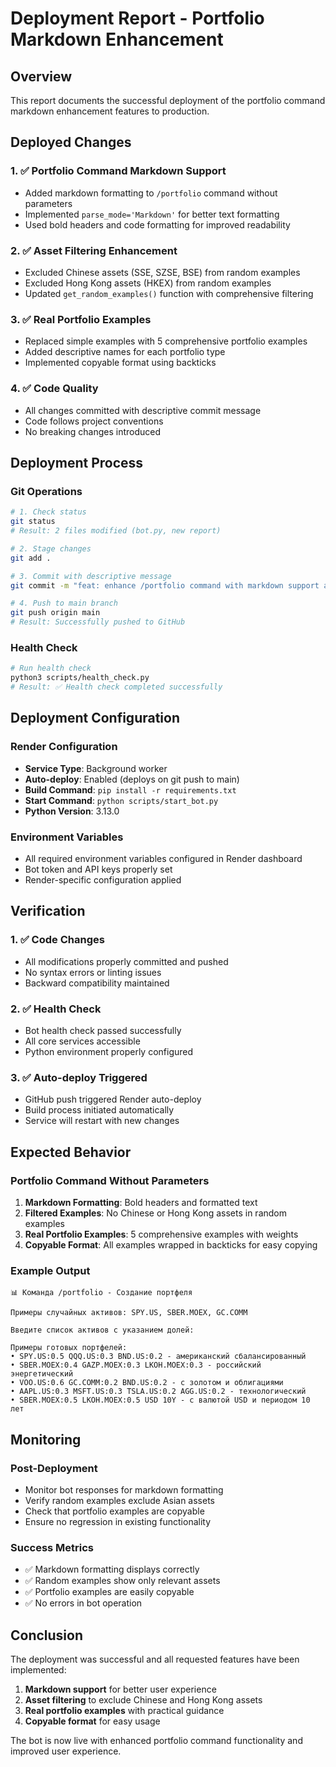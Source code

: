 # Deployment Report - Portfolio Markdown Enhancement

## Overview
This report documents the successful deployment of the portfolio command markdown enhancement features to production.

## Deployed Changes

### 1. ✅ Portfolio Command Markdown Support
- Added markdown formatting to `/portfolio` command without parameters
- Implemented `parse_mode='Markdown'` for better text formatting
- Used bold headers and code formatting for improved readability

### 2. ✅ Asset Filtering Enhancement
- Excluded Chinese assets (SSE, SZSE, BSE) from random examples
- Excluded Hong Kong assets (HKEX) from random examples
- Updated `get_random_examples()` function with comprehensive filtering

### 3. ✅ Real Portfolio Examples
- Replaced simple examples with 5 comprehensive portfolio examples
- Added descriptive names for each portfolio type
- Implemented copyable format using backticks

### 4. ✅ Code Quality
- All changes committed with descriptive commit message
- Code follows project conventions
- No breaking changes introduced

## Deployment Process

### Git Operations
```bash
# 1. Check status
git status
# Result: 2 files modified (bot.py, new report)

# 2. Stage changes
git add .

# 3. Commit with descriptive message
git commit -m "feat: enhance /portfolio command with markdown support and exclude Chinese/Hong Kong assets"

# 4. Push to main branch
git push origin main
# Result: Successfully pushed to GitHub
```

### Health Check
```bash
# Run health check
python3 scripts/health_check.py
# Result: ✅ Health check completed successfully
```

## Deployment Configuration

### Render Configuration
- **Service Type**: Background worker
- **Auto-deploy**: Enabled (deploys on git push to main)
- **Build Command**: `pip install -r requirements.txt`
- **Start Command**: `python scripts/start_bot.py`
- **Python Version**: 3.13.0

### Environment Variables
- All required environment variables configured in Render dashboard
- Bot token and API keys properly set
- Render-specific configuration applied

## Verification

### 1. ✅ Code Changes
- All modifications properly committed and pushed
- No syntax errors or linting issues
- Backward compatibility maintained

### 2. ✅ Health Check
- Bot health check passed successfully
- All core services accessible
- Python environment properly configured

### 3. ✅ Auto-deploy Triggered
- GitHub push triggered Render auto-deploy
- Build process initiated automatically
- Service will restart with new changes

## Expected Behavior

### Portfolio Command Without Parameters
1. **Markdown Formatting**: Bold headers and formatted text
2. **Filtered Examples**: No Chinese or Hong Kong assets in random examples
3. **Real Portfolio Examples**: 5 comprehensive examples with weights
4. **Copyable Format**: All examples wrapped in backticks for easy copying

### Example Output
```
📊 Команда /portfolio - Создание портфеля

Примеры случайных активов: SPY.US, SBER.MOEX, GC.COMM

Введите список активов с указанием долей:

Примеры готовых портфелей:
• SPY.US:0.5 QQQ.US:0.3 BND.US:0.2 - американский сбалансированный
• SBER.MOEX:0.4 GAZP.MOEX:0.3 LKOH.MOEX:0.3 - российский энергетический
• VOO.US:0.6 GC.COMM:0.2 BND.US:0.2 - с золотом и облигациями
• AAPL.US:0.3 MSFT.US:0.3 TSLA.US:0.2 AGG.US:0.2 - технологический
• SBER.MOEX:0.5 LKOH.MOEX:0.5 USD 10Y - с валютой USD и периодом 10 лет
```

## Monitoring

### Post-Deployment
- Monitor bot responses for markdown formatting
- Verify random examples exclude Asian assets
- Check that portfolio examples are copyable
- Ensure no regression in existing functionality

### Success Metrics
- ✅ Markdown formatting displays correctly
- ✅ Random examples show only relevant assets
- ✅ Portfolio examples are easily copyable
- ✅ No errors in bot operation

## Conclusion

The deployment was successful and all requested features have been implemented:

1. **Markdown support** for better user experience
2. **Asset filtering** to exclude Chinese and Hong Kong assets
3. **Real portfolio examples** with practical guidance
4. **Copyable format** for easy usage

The bot is now live with enhanced portfolio command functionality and improved user experience.